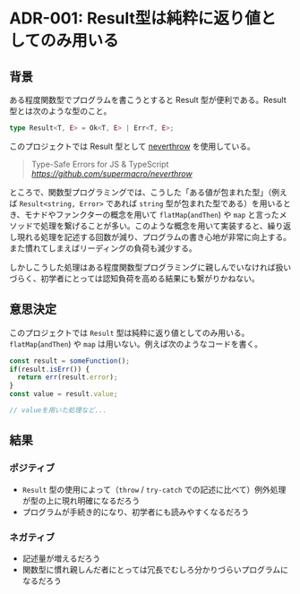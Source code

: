 # ADR-001: Result型は純粋に返り値としてのみ用いる

## 背景

ある程度関数型でプログラムを書こうとすると Result 型が便利である。Result 型とは次のような型のこと。

```ts
type Result<T, E> = Ok<T, E> | Err<T, E>;
```

このプロジェクトでは Result 型として [neverthrow](https://github.com/supermacro/neverthrow) を使用している。

> Type-Safe Errors for JS & TypeScript
> _https://github.com/supermacro/neverthrow_

ところで、関数型プログラミングでは、こうした「ある値が包まれた型」（例えば `Result<string, Error>` であれば `string` 型が包まれた型である）を用いるとき、モナドやファンクターの概念を用いて `flatMap`(`andThen`) や `map` と言ったメソッドで処理を繋げることが多い。このような概念を用いて実装すると、繰り返し現れる処理を記述する回数が減り、プログラムの書き心地が非常に向上する。また慣れてしまえばリーディングの負荷も減少する。

しかしこうした処理はある程度関数型プログラミングに親しんでいなければ扱いづらく、初学者にとっては認知負荷を高める結果にも繋がりかねない。

## 意思決定

このプロジェクトでは `Result` 型は純粋に返り値としてのみ用いる。`flatMap`(`andThen`) や `map` は用いない。例えば次のようなコードを書く。

```ts
const result = someFunction();
if(result.isErr()) {
  return err(result.error);
}
const value = result.value;

// valueを用いた処理など...
```

## 結果

### ポジティブ

- `Result` 型の使用によって（`throw` / `try-catch` での記述に比べて）例外処理が型の上に現れ明確になるだろう
- プログラムが手続き的になり、初学者にも読みやすくなるだろう

### ネガティブ

- 記述量が増えるだろう
- 関数型に慣れ親しんだ者にとっては冗長でむしろ分かりづらいプログラムになるだろう
